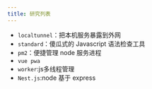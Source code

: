 ```yaml
---
title: 研究列表
---
```


-   `localtunnel`：把本机服务暴露到外网
-   `standard`：傻瓜式的 Javascript 语法检查工具
-   `pm2`：便捷管理 node 服务进程
-   `vue pwa`
-   `worker`:js多线程管理
-   `Nest.js`:node 基于 express